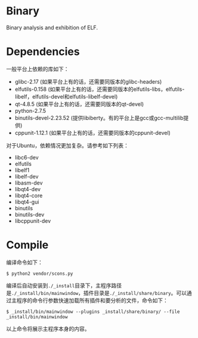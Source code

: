 # Binary
Binary analysis and exhibition of ELF.

# Dependencies

一般平台上依赖的库如下：

+ glibc-2.17 (如果平台上有的话，还需要同版本的glibc-headers)
+ elfutils-0.158 (如果平台上有的话，还需要同版本的elfutils-libs，elfutils-libelf，elfutils-devel和elfutils-libelf-devel)
+ qt-4.8.5 (如果平台上有的话，还需要同版本的qt-devel)
+ python-2.7.5
+ binutils-devel-2.23.52 (提供libiberty。有的平台上是gcc或gcc-multilib提供)
+ cppunit-1.12.1 (如果平台上有的话，还需要同版本的cppunit-devel)

对于Ubuntu，依赖情况更加复杂。请参考如下列表：

+ libc6-dev
+ elfutils
+ libelf1
+ libelf-dev
+ libasm-dev
+ libqt4-dev
+ libqt4-core
+ libqt4-gui
+ binutils
+ binutils-dev
+ libcppunit-dev

# Compile
编译命令如下：

`$ python2 vendor/scons.py`

编译后自动安装到`./_install`目录下，主程序路径是`./_install/bin/mainwindow`，插件目录是`./_install/share/binary`。可以通过主程序的命令行参数快速加载所有插件和要分析的文件，命令如下：

`$ _install/bin/mainwindow --plugins _install/share/binary/ --file _install/bin/mainwindow`

以上命令将展示主程序本身的内容。
